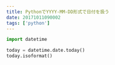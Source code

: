 ```yaml
---
title: PythonでYYYY-MM-DD形式で日付を扱う
date: 20171011090002
tags: ['python']
---
```


```python
import datetime

today = datetime.date.today()
today.isoformat()
```
